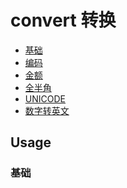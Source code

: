 # convert 转换

- [基础](#基础)
- [编码](#编码)
- [金额](#金额)
- [全半角](#全半角)
- [UNICODE](#UNICODE)
- [数字转英文](#数字转英文)



## Usage

### 基础

```go

```
